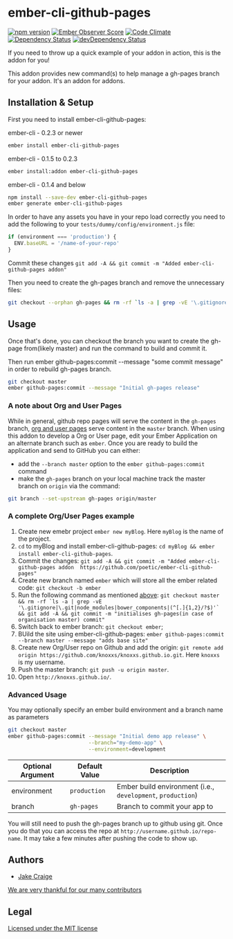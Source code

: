 # ember-cli-github-pages

[![npm version](https://badge.fury.io/js/ember-cli-github-pages.svg)](http://badge.fury.io/js/ember-cli-github-pages)
[![Ember Observer Score](http://emberobserver.com/badges/ember-cli-github-pages.svg)](http://emberobserver.com/addons/ember-cli-github-pages)
[![Code Climate](https://codeclimate.com/github/poetic/ember-cli-github-pages/badges/gpa.svg)](https://codeclimate.com/github/poetic/ember-cli-github-pages)
[![Dependency Status](https://david-dm.org/poetic/ember-cli-github-pages.svg)](https://david-dm.org/poetic/ember-cli-github-pages)
[![devDependency Status](https://david-dm.org/poetic/ember-cli-github-pages/dev-status.svg)](https://david-dm.org/poetic/ember-cli-github-pages#info=devDependencies)


If you need to throw up a quick example of your addon in action, this is the
addon for you!

This addon provides new command(s) to help manage a gh-pages branch for your
addon. It's an addon for addons.

## Installation & Setup

First you need to install ember-cli-github-pages:

ember-cli - 0.2.3 or newer

```sh
ember install ember-cli-github-pages
```

ember-cli - 0.1.5 to 0.2.3
```sh
ember install:addon ember-cli-github-pages
```

ember-cli - 0.1.4 and below
```sh
npm install --save-dev ember-cli-github-pages
ember generate ember-cli-github-pages
```

In order to have any assets you have in your repo load correctly you need to add the following to your `tests/dummy/config/environment.js` file:
```javascript
if (environment === 'production') {
  ENV.baseURL = '/name-of-your-repo'
}
```

Commit these changes `git add -A && git commit -m "Added ember-cli-github-pages addon"`

Then you need to create the gh-pages branch and remove the unnecessary files:

```sh
git checkout --orphan gh-pages && rm -rf `ls -a | grep -vE '\.gitignore|\.git|node_modules|bower_components|(^[.]{1,2}/?$)'` && git add -A && git commit -m "initial gh-pages commit"
```

## Usage

Once that's done, you can checkout the branch you want to create the gh-page
from(likely master) and run the command to build and commit it.

Then run ember github-pages:commit --message "some commit message" in order to rebuild gh-pages branch.

```sh
git checkout master
ember github-pages:commit --message "Initial gh-pages release"
```

### A note about Org and User Pages

While in general, github repo pages will serve the content in the `gh-pages` branch, [org and user pages](https://help.github.com/articles/user-organization-and-project-pages/#user--organization-pages) serve content in the `master` branch. When using this addon to develop a Org or User page, edit your Ember Application on an alternate branch such as `ember`. Once you are ready to build the application and send to GitHub you can either:

* add the `--branch master` option to the `ember github-pages:commit` command
* make the `gh-pages` branch on your local machine track the master branch on `origin` via the command:

```sh
git branch --set-upstream gh-pages origin/master
```

### A complete Org/User Pages example
1. Create new emebr project `ember new myBlog`. Here `myBlog` is the name of the project.
2. `cd` to myBlog and install ember-cli-github-pages: `cd myBlog && ember install ember-cli-github-pages`.
3. Commit the changes: `git add -A && git commit -m "Added ember-cli-github-pages addon  https://github.com/poetic/ember-cli-github-pages"`
4. Create new branch named `ember` which will store all the ember related code: `git checkout -b ember`
5. Run the following command as mentioned [above](https://github.com/poetic/ember-cli-github-pages#installation--setup): ```git checkout master && rm -rf `ls -a | grep -vE '\.gitignore|\.git|node_modules|bower_components|(^[.]{1,2}/?$)'` && git add -A && git commit -m "initialises gh-pages(in case of organisation master) commit"```
6. Switch back to ember branch: `git checkout ember`;
7. BUild the site using ember-cli-github-pages: `ember github-pages:commit --branch master --message "adds base site"`
8. Create new Org/User repo on Github and add the origin: `git remote add origin https://github.com/knoxxs/knoxxs.github.io.git`. Here `knoxxs` is my username.
9. Push the master branch: `git push -u origin master`.
10. Open `http://knoxxs.github.io/`.

### Advanced Usage

You may optionally specify an ember build environment and a branch name as parameters

```sh
git checkout master
ember github-pages:commit --message "Initial demo app release" \
                          --branch="my-demo-app" \
                          --environment=development
```
| Optional Argument | Default Value | Description |
|-------------------|---------------|-------------|
| environment       | `production`  | Ember build environment (i.e., `development`, `production`) |
| branch            | `gh-pages`    | Branch to commit your app to |

You will still need to push the gh-pages branch up to github using git. Once you
do that you can access the repo at `http://username.github.io/repo-name`. It may
take a few minutes after pushing the code to show up. 

## Authors

- [Jake Craige](http://twitter.com/jakecraige)

[We are very thankful for our many contributors](https://github.com/poetic/ember-cli-github-pages/graphs/contributors)

## Legal

[Licensed under the MIT license](http://www.opensource.org/licenses/mit-license.php)
